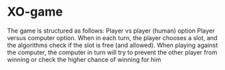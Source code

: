 # XO-game
The game is structured as follows:
Player vs player (human) option
Player versus computer option.
When in each turn, the player chooses a slot, and the algorithms check if the slot is free (and allowed).
When playing against the computer, the computer in turn will try to prevent the other player from winning or check the higher chance of winning for him
